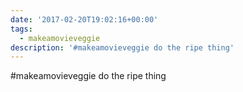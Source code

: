 ```yaml
---
date: '2017-02-20T19:02:16+00:00'
tags:
  - makeamovieveggie
description: '#makeamovieveggie do the ripe thing'
---
```

#makeamovieveggie do the ripe thing
